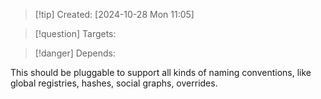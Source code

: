 
>[!tip] Created: [2024-10-28 Mon 11:05]

>[!question] Targets: 

>[!danger] Depends: 

This should be pluggable to support all kinds of naming conventions, like global registries, hashes, social graphs, overrides.